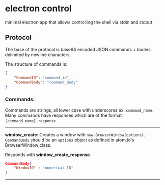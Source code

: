 # electron control
minimal electron app that allows controlling the shell via stdin and stdout

## Protocol
The base of the protocol is base64 encoded JSON commands + bodies delimited by newline characters.

The structure of commands is:
```JSON
{
    "CommandID": "command_id",
    "CommandBody": "command_body"
}
```
### Commands:
Commands are strings, all lower case with underscores ex: `command_name`.  Many commands have responses which are of the format:
`[command_name]_response`.

---
**window_create**: Creates a window with `new BrowserWindow(options)`. `CommandBody` should be an `options` object as defined in atom.io's BrowserWindow class.

Responds with **window_create_response**.

```JSON
CommandBody{
    "WindowID" : "numerical_ID"
}
```

---
